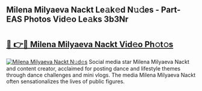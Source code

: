 ## Milena Milyaeva Nackt Le𝚊k𝚎d N𝚞𝚍es - Part-EAS Photos Vid𝚎o Le𝚊ks 3b3Nr

# <h2><a href="http://fb6kyuc.evod.top/?m=Milena+Milyaeva+Nackt">🔗 👉🔴 Milena Milyaeva Nackt Vid𝚎o Ph𝚘t𝚘s</a></h2>

[![Milena Milyaeva Nackt N𝚞d𝚎s](https://i.imgur.com/8V9OHl7.gif)](http://fb6kyuc.evod.top/?m=Milena+Milyaeva+Nackt)
Social media star Milena Milyaeva Nackt and content creator, acclaimed for posting dance and lifestyle themes through dance challenges and mini vlogs. The media Milena Milyaeva Nackt often sensationalizes the lives of public figures. 
